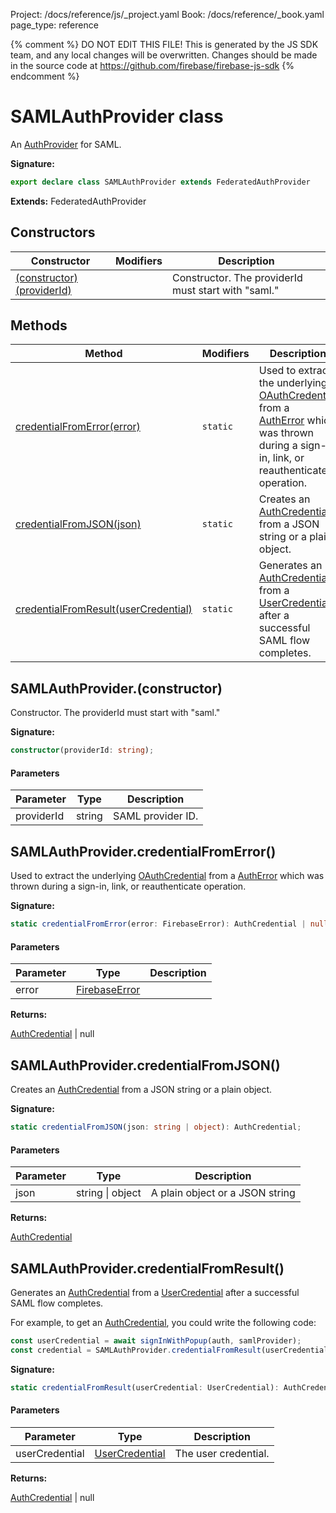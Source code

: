Project: /docs/reference/js/_project.yaml
Book: /docs/reference/_book.yaml
page_type: reference

{% comment %}
DO NOT EDIT THIS FILE!
This is generated by the JS SDK team, and any local changes will be
overwritten. Changes should be made in the source code at
https://github.com/firebase/firebase-js-sdk
{% endcomment %}

# SAMLAuthProvider class
An [AuthProvider](./auth.authprovider.md#authprovider_interface) for SAML.

<b>Signature:</b>

```typescript
export declare class SAMLAuthProvider extends FederatedAuthProvider 
```
<b>Extends:</b> FederatedAuthProvider

## Constructors

|  Constructor | Modifiers | Description |
|  --- | --- | --- |
|  [(constructor)(providerId)](./auth.samlauthprovider.md#samlauthproviderconstructor) |  | Constructor. The providerId must start with "saml." |

## Methods

|  Method | Modifiers | Description |
|  --- | --- | --- |
|  [credentialFromError(error)](./auth.samlauthprovider.md#samlauthprovidercredentialfromerror) | <code>static</code> | Used to extract the underlying [OAuthCredential](./auth.oauthcredential.md#oauthcredential_class) from a [AuthError](./auth.autherror.md#autherror_interface) which was thrown during a sign-in, link, or reauthenticate operation. |
|  [credentialFromJSON(json)](./auth.samlauthprovider.md#samlauthprovidercredentialfromjson) | <code>static</code> | Creates an [AuthCredential](./auth.authcredential.md#authcredential_class) from a JSON string or a plain object. |
|  [credentialFromResult(userCredential)](./auth.samlauthprovider.md#samlauthprovidercredentialfromresult) | <code>static</code> | Generates an [AuthCredential](./auth.authcredential.md#authcredential_class) from a [UserCredential](./auth.usercredential.md#usercredential_interface) after a successful SAML flow completes. |

## SAMLAuthProvider.(constructor)

Constructor. The providerId must start with "saml."

<b>Signature:</b>

```typescript
constructor(providerId: string);
```

#### Parameters

|  Parameter | Type | Description |
|  --- | --- | --- |
|  providerId | string | SAML provider ID. |

## SAMLAuthProvider.credentialFromError()

Used to extract the underlying [OAuthCredential](./auth.oauthcredential.md#oauthcredential_class) from a [AuthError](./auth.autherror.md#autherror_interface) which was thrown during a sign-in, link, or reauthenticate operation.

<b>Signature:</b>

```typescript
static credentialFromError(error: FirebaseError): AuthCredential | null;
```

#### Parameters

|  Parameter | Type | Description |
|  --- | --- | --- |
|  error | [FirebaseError](./util.firebaseerror.md#firebaseerror_class) |  |

<b>Returns:</b>

[AuthCredential](./auth.authcredential.md#authcredential_class) \| null

## SAMLAuthProvider.credentialFromJSON()

Creates an [AuthCredential](./auth.authcredential.md#authcredential_class) from a JSON string or a plain object.

<b>Signature:</b>

```typescript
static credentialFromJSON(json: string | object): AuthCredential;
```

#### Parameters

|  Parameter | Type | Description |
|  --- | --- | --- |
|  json | string \| object | A plain object or a JSON string |

<b>Returns:</b>

[AuthCredential](./auth.authcredential.md#authcredential_class)

## SAMLAuthProvider.credentialFromResult()

Generates an [AuthCredential](./auth.authcredential.md#authcredential_class) from a [UserCredential](./auth.usercredential.md#usercredential_interface) after a successful SAML flow completes.

For example, to get an [AuthCredential](./auth.authcredential.md#authcredential_class)<!-- -->, you could write the following code:

```js
const userCredential = await signInWithPopup(auth, samlProvider);
const credential = SAMLAuthProvider.credentialFromResult(userCredential);

```

<b>Signature:</b>

```typescript
static credentialFromResult(userCredential: UserCredential): AuthCredential | null;
```

#### Parameters

|  Parameter | Type | Description |
|  --- | --- | --- |
|  userCredential | [UserCredential](./auth.usercredential.md#usercredential_interface) | The user credential. |

<b>Returns:</b>

[AuthCredential](./auth.authcredential.md#authcredential_class) \| null

